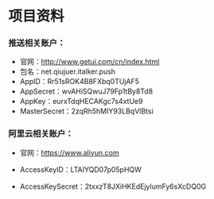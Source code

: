 # 项目资料

### 推送相关账户：

- 官网：http://www.getui.com/cn/index.html
- 包名：net.qiujuer.italker.push
- AppID：Rr51sROK4B8FXbq0TUjAF5
- AppSecret：wvAHiSQwuJ79Fp1tBy8Td8
- AppKey：eurxTdqHECAKgc7s4xtUe9
- MasterSecret：2zqRh5hMIY93LBqVlBtsi



### 阿里云相关账户：

- 官网：https://www.aliyun.com

- AccessKeyID：LTAIYQD07p05pHQW

- AccessKeySecret：2txxzT8JXiHKEdEjylumFy6sXcDQ0G

